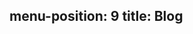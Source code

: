 
menu-position: 9
title: Blog
---
<!--%
from datetime import datetime
posts = [p for p in pages if "post" in p] # get all blog post pages
posts.sort(key=lambda p: p.get("date"), reverse=True) # sort post pages by date
datezero = datetime.strptime(posts[0].date, "%Y-%m-%d").strftime("%Y %B %d")
print( "<center><h4>Most recent post (%s):</h4></center>" % datezero)
print( "<center><h4>**[%s](%s)**</h4></center>" % (posts[0].post, posts[0].url))
print()
print( "#### Archive")
for p in posts:
    date = datetime.strptime(p.date, "%Y-%m-%d").strftime("%Y %B %d")
    print("  * **[%s](%s)** — %s" % (p.post, p.url, date)) # markdown list item
%-->